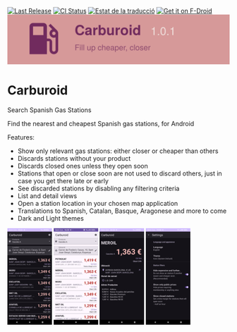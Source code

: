 [![Last Release](https://img.shields.io/github/release/vokimon/carburoid.svg?logo=github)](https://github.com/vokimon/carburoid/releases/latest)
[![CI Status](https://github.com/vokimon/carburoid/actions/workflows/main.yaml/badge.svg)](https://github.com/vokimon/carburoid/actions/workflows/main.yaml)
[![Estat de la traducció](https://hosted.weblate.org/widget/carburoid/carburoid-ui/svg-badge.svg)](https://hosted.weblate.org/engage/carburoid/)
[![Get it on F-Droid](https://img.shields.io/f-droid/v/net.canvoki.carburoid.svg?logo=F-Droid)](https://f-droid.org/packages/net.canvoki.carburoid)
![Carburoid. Fillup cheaper, closer](media/promo/banner.svg)

# Carburoid

Search Spanish Gas Stations

Find the nearest and cheapest Spanish gas stations, for Android

Features:

- Show only relevant gas stations: either closer or cheaper than others
- Discards stations without your product
- Discards closed ones unless they open soon
- Stations that open or close soon are not used to discard others, just in case you get there late or early
- See discarded stations by disabling any filtering criteria
- List and detail views
- Open a station location in your chosen map application
- Translations to Spanish, Catalan, Basque, Aragonese and more to come
- Dark and Light themes

<!-- end-of-description -->

<p>
<img width="20%" alt="Gas station list (dark theme)" src="media/01-gas-station-list-dark.png" />
<img width="20%" alt="Gas station list (light theme)" src="media/02-gas-station-list-light.png" />
<img width="20%" alt="Gas station details" src="media/03-gas-station-detail.png" />
<img width="20%" alt="Settings" src="media/04-settings.png" />
</p>

